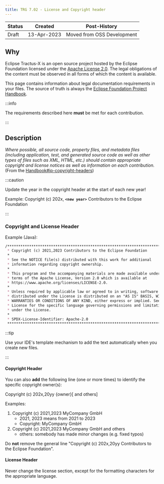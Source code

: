 ```yaml
---
title: TRG 7.02 - License and Copyright header
---
```


| Status | Created     | Post-History  |
|--------|-------------|---------------|
| Draft  | 13-Apr-2023 | Moved from OSS Development           |

## Why

Eclipse Tractus-X is an open source project hosted by the Eclipse Foundation licensed under the [Apache License 2.0](https://spdx.org/licenses/Apache-2.0). The legal obligations of the content must be observed in all forms of which the content is available.

This page contains information about legal documentation requirements in your files. The source of truth is always the [Eclipse Foundation Project Handbook](https://www.eclipse.org/projects/handbook/#ip-copyright-headers).

:::info

The requirements described here **must** be met for each contribution.

:::

## Description

*Where possible, all source code, property files, and metadata files (including application, test, and generated source code as well as other types of files such as XML, HTML, etc.) should contain appropriate copyright and license notices as well as information on each contribution.* (From the [Handbook#ip-copyright-headers](https://www.eclipse.org/projects/handbook/#ip-copyright-headers))

:::caution

Update the year in the copyright header at the start of each new year!

Example:
Copyright (c) 202x, **`<new year>`** Contributors to the Eclipse Foundation

:::

### Copyright and License Header

Example (Java):

```md
/********************************************************************************
 * Copyright (c) 2021,2023 Contributors to the Eclipse Foundation
 *
 * See the NOTICE file(s) distributed with this work for additional
 * information regarding copyright ownership.
 *
 * This program and the accompanying materials are made available under the
 * terms of the Apache License, Version 2.0 which is available at
 * https://www.apache.org/licenses/LICENSE-2.0.
 *
 * Unless required by applicable law or agreed to in writing, software
 * distributed under the License is distributed on an "AS IS" BASIS, WITHOUT
 * WARRANTIES OR CONDITIONS OF ANY KIND, either express or implied. See the
 * License for the specific language governing permissions and limitations
 * under the License.
 *
 * SPDX-License-Identifier: Apache-2.0
 ********************************************************************************/
 ```

:::tip

Use your IDE's template mechanism to add the text automatically when you create new files.

:::

#### Copyright Header

You can also **add** the following line (one or more times) to identify the specific copyright owner(s):

Copyright (c) 202x,20yy {owner}[ and others]

Examples:

1. Copyright (c) 2021,2023 MyCompany GmbH
    - 2021, 2023 means from 2021 to 2023
    - Copyright: MyCompany GmbH
1. Copyright (c) 2021,2023 MyCompany GmbH and others
    - others: somebody has made minor changes (e.g. fixed typos)

Do **not** remove the general line "Copyright (c) 202x,20yy Contributors to the Eclipse Foundation".

#### License Header

Never change the license section, except for the formatting characters for the appropriate language.

